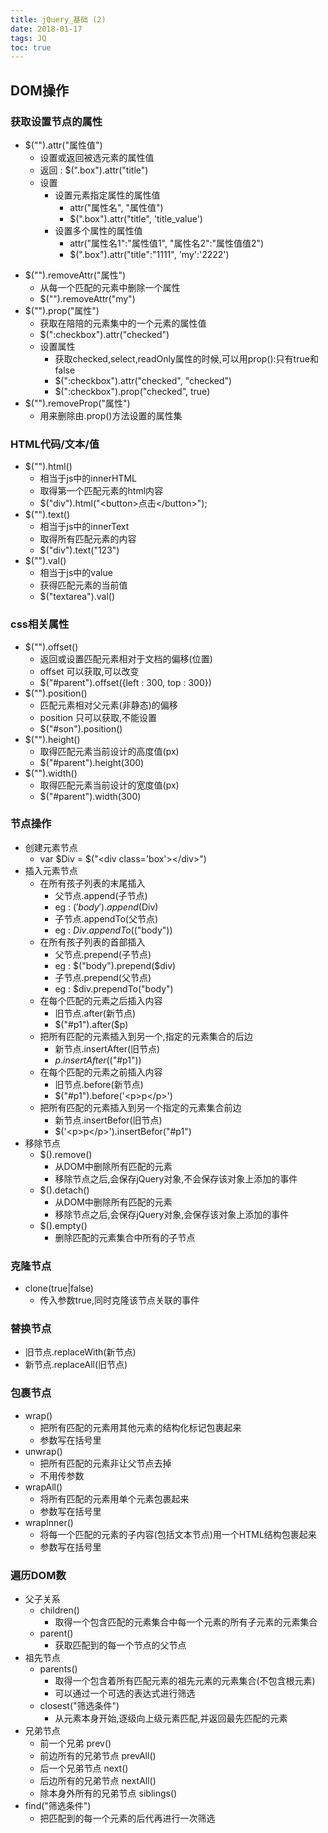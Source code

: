```yaml
---
title: jQuery_基础 (2)
date: 2018-01-17
tags: JQ
toc: true
---
```


## DOM操作

### 获取设置节点的属性 
- $("").attr("属性值")
    * 设置或返回被选元素的属性值
    * 返回 : $(".box").attr("title")
    * 设置
        * 设置元素指定属性的属性值
            * attr("属性名", "属性值")
            * $(".box").attr("title", 'title_value')
        * 设置多个属性的属性值
            * attr("属性名1":"属性值1", "属性名2":"属性值值2")
            * $(".box").attr("title":"1111", 'my':'2222')

<!-- more -->

- $("").removeAttr("属性")
    * 从每一个匹配的元素中删除一个属性
    * $("").removeAttr("my")
- $("").prop("属性")
    * 获取在陪陪的元素集中的一个元素的属性值
    * $(":checkbox").attr("checked")
    * 设置属性
        * 获取checked,select,readOnly属性的时候,可以用prop():只有true和false
        * $(":checkbox").attr("checked", "checked")
        * $(":checkbox").prop("checked", true)
- $("").removeProp("属性")
    * 用来删除由.prop()方法设置的属性集

### HTML代码/文本/值
- $("").html()
    * 相当于js中的innerHTML
    * 取得第一个匹配元素的html内容
    * $("div").html("&lt;button>点击&lt;/button>");
- $("").text()
    * 相当于js中的innerText
    * 取得所有匹配元素的内容
    * $("div").text("123")
- $("").val()
    * 相当于js中的value
    * 获得匹配元素的当前值
    * $("textarea").val()

### css相关属性
- $("").offset()
    * 返回或设置匹配元素相对于文档的偏移(位置)
    * offset 可以获取,可以改变
    * $("#parent").offset({left : 300, top : 300})
- $("").position()
    * 匹配元素相对父元素(非静态)的偏移
    * position 只可以获取,不能设置
    * $("#son").position()
- $("").height()
    * 取得匹配元素当前设计的高度值(px)
    * $("#parent").height(300)
- $("").width()
    * 取得匹配元素当前设计的宽度值(px)
    * $("#parent").width(300)

### 节点操作
- 创建元素节点
    * var $Div = $("&lt;div class='box'>&lt;/div>")
- 插入元素节点
    * 在所有孩子列表的末尾插入
        * 父节点.append(子节点)
        * eg : $('body').append($Div)
        * 子节点.appendTo(父节点)
        * eg : $Div.appendTo($("body"))
    * 在所有孩子列表的首部插入
        * 父节点.prepend(子节点)
        * eg : $("body").prepend($div)
        * 子节点.prepend(父节点)
        * eg : $div.prependTo("body")
    * 在每个匹配的元素之后插入内容
        * 旧节点.after(新节点)
        * $("#p1").after($p)
    * 把所有匹配的元素插入到另一个,指定的元素集合的后边
        * 新节点.insertAfter(旧节点)
        * $p.insertAfter($("#p1"))
    * 在每个匹配的元素之前插入内容
        * 旧节点.before(新节点)
        * $("#p1").before('&lt;p>p&lt;/p>')
    * 把所有匹配的元素插入到另一个指定的元素集合前边
        * 新节点.insertBefor(旧节点)
        * $('&lt;p>p&lt;/p>').insertBefor("#p1")
- 移除节点
    * $().remove()
        * 从DOM中删除所有匹配的元素
        * 移除节点之后,会保存jQuery对象,不会保存该对象上添加的事件
    * $().detach()
        * 从DOM中删除所有匹配的元素
        * 移除节点之后,会保存jQuery对象,会保存该对象上添加的事件
    * $().empty()
        * 删除匹配的元素集合中所有的子节点

### 克隆节点
- clone(true|false)
    * 传入参数true,同时克隆该节点关联的事件

### 替换节点
- 旧节点.replaceWith(新节点)
- 新节点.replaceAll(旧节点)

### 包裹节点
- wrap()
    * 把所有匹配的元素用其他元素的结构化标记包裹起来
    * 参数写在括号里
- unwrap()
    * 把所有匹配的元素非让父节点去掉
    * 不用传参数
- wrapAll()
    * 将所有匹配的元素用单个元素包裹起来
    * 参数写在括号里
- wrapInner()
    * 将每一个匹配的元素的子内容(包括文本节点)用一个HTML结构包裹起来
    * 参数写在括号里

### 遍历DOM数
- 父子关系
    * children()
        * 取得一个包含匹配的元素集合中每一个元素的所有子元素的元素集合
    * parent()
        * 获取匹配到的每一个节点的父节点
- 祖先节点
    * parents() 
        * 取得一个包含着所有匹配元素的祖先元素的元素集合(不包含根元素)
        * 可以通过一个可选的表达式进行筛选
    * closest("筛选条件")
        * 从元素本身开始,逐级向上级元素匹配,并返回最先匹配的元素
- 兄弟节点
    * 前一个兄弟 prev()
    * 前边所有的兄弟节点 prevAll()
    * 后一个兄弟节点 next()
    * 后边所有的兄弟节点 nextAll()
    * 除本身外所有的兄弟节点 siblings()
- find("筛选条件")
    * 把匹配到的每一个元素的后代再进行一次筛选